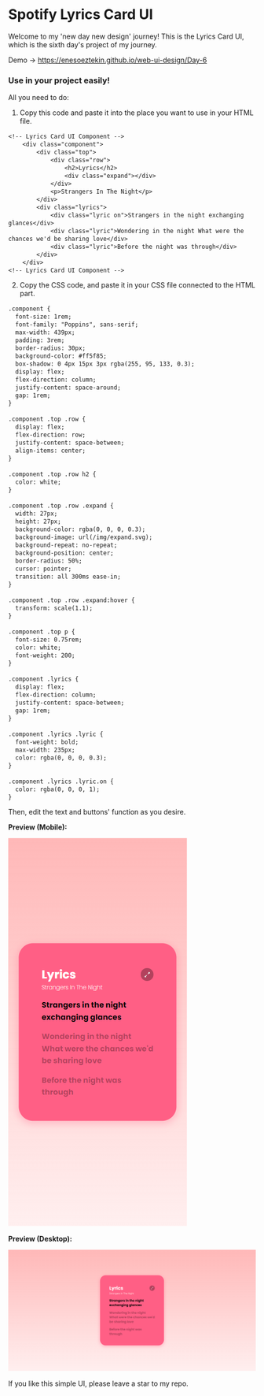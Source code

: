 # Spotify Lyrics Card UI

Welcome to my 'new day new design' journey!
This is the Lyrics Card UI, which is the sixth day's project of my journey.

Demo -> https://enesoeztekin.github.io/web-ui-design/Day-6

### Use in your project easily!

All you need to do:

1. Copy this code and paste it into the place you want to use in your HTML file.

```
<!-- Lyrics Card UI Component -->
    <div class="component">
        <div class="top">
            <div class="row">
                <h2>Lyrics</h2>
                <div class="expand"></div>
            </div>
            <p>Strangers In The Night</p>
        </div>
        <div class="lyrics">
            <div class="lyric on">Strangers in the night exchanging glances</div>
            <div class="lyric">Wondering in the night What were the chances we'd be sharing love</div>
            <div class="lyric">Before the night was through</div>
        </div>
    </div>
<!-- Lyrics Card UI Component -->
```

2. Copy the CSS code, and paste it in your CSS file connected to the HTML part.

```
.component {
  font-size: 1rem;
  font-family: "Poppins", sans-serif;
  max-width: 439px;
  padding: 3rem;
  border-radius: 30px;
  background-color: #ff5f85;
  box-shadow: 0 4px 15px 3px rgba(255, 95, 133, 0.3);
  display: flex;
  flex-direction: column;
  justify-content: space-around;
  gap: 1rem;
}

.component .top .row {
  display: flex;
  flex-direction: row;
  justify-content: space-between;
  align-items: center;
}

.component .top .row h2 {
  color: white;
}

.component .top .row .expand {
  width: 27px;
  height: 27px;
  background-color: rgba(0, 0, 0, 0.3);
  background-image: url(/img/expand.svg);
  background-repeat: no-repeat;
  background-position: center;
  border-radius: 50%;
  cursor: pointer;
  transition: all 300ms ease-in;
}

.component .top .row .expand:hover {
  transform: scale(1.1);
}

.component .top p {
  font-size: 0.75rem;
  color: white;
  font-weight: 200;
}

.component .lyrics {
  display: flex;
  flex-direction: column;
  justify-content: space-between;
  gap: 1rem;
}

.component .lyrics .lyric {
  font-weight: bold;
  max-width: 235px;
  color: rgba(0, 0, 0, 0.3);
}

.component .lyrics .lyric.on {
  color: rgba(0, 0, 0, 1);
}
```

Then, edit the text and buttons' function as you desire.

<strong>Preview (Mobile): </strong>

![alt text](https://github.com/enesoeztekin/web-ui-design/blob/main/Day-6/Design/Day-6-Spotify-Lyrics-Card-UI-Mobile.png)

<strong>Preview (Desktop): </strong>

![alt text](https://github.com/enesoeztekin/web-ui-design/blob/main/Day-6/Design/Day-6-Spotify-Lyrics-Card-UI-Desktop.png)

If you like this simple UI, please leave a star to my repo.
